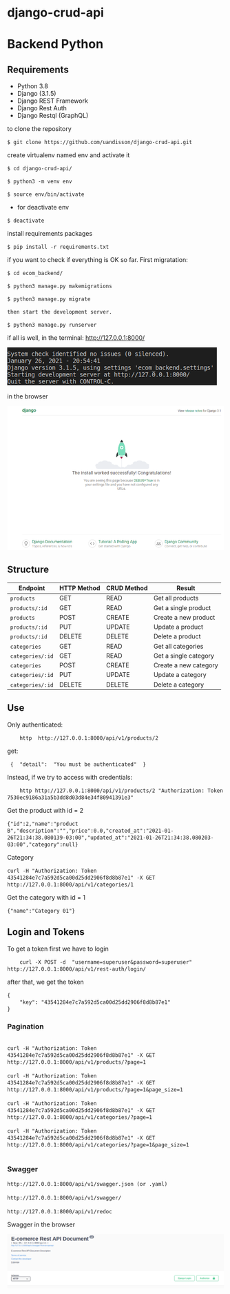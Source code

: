 # django-crud-api

# Backend Python

## Requirements
- Python 3.8
- Django (3.1.5)
- Django REST Framework
- Django Rest Auth
- Django Restql (GraphQL)

to clone the repository
```
$ git clone https://github.com/uandisson/django-crud-api.git
```
create virtualenv named env and activate it
```
$ cd django-crud-api/
```
```
$ python3 -m venv env
```
```
$ source env/bin/activate 
```
- for deactivate env 
```
$ deactivate
```
install requirements packages
```
$ pip install -r requirements.txt
```
if you want to check if everything is OK so far. First migratation:
```
$ cd ecom_backend/
```
```
$ python3 manage.py makemigrations
```
```
$ python3 manage.py migrate 
```
```
then start the development server.
```
```
$ python3 manage.py runserver
```
if all is well, in the terminal: http://127.0.0.1:8000/

![](imgs/readme_assets/00.png)


in the browser


![](imgs/readme_assets/01.png)


## Structure

Endpoint |HTTP Method | CRUD Method | Result
-- | -- |-- |--
`products` | GET | READ | Get all products
`products/:id` | GET | READ | Get a single product
`products`| POST | CREATE | Create a new product
`products/:id` | PUT | UPDATE | Update a product
`products/:id` | DELETE | DELETE | Delete a product
`categories` | GET | READ | Get all categories
`categories/:id` | GET | READ | Get a single category
`categories`| POST | CREATE | Create a new category
`categories/:id` | PUT | UPDATE | Update a category
`categories/:id` | DELETE | DELETE | Delete a category

## Use

Only authenticated:
```
	http  http://127.0.0.1:8000/api/v1/products/2
```
get:
```
 {  "detail":  "You must be authenticated"  }
```
Instead, if we try to access with credentials:
```
	http http://127.0.0.1:8000/api/v1/products/2 "Authorization: Token 7530ec9186a31a5b3dd8d03d84e34f80941391e3"
```
Get the product with id = 2
```
{"id":2,"name":"product B","description":"","price":0.0,"created_at":"2021-01-26T21:34:38.080139-03:00","updated_at":"2021-01-26T21:34:38.080203-03:00","category":null}

```
Category
```
curl -H "Authorization: Token 43541284e7c7a592d5ca00d25dd2906f8d8b87e1" -X GET http://127.0.0.1:8000/api/v1/categories/1
```

Get the category with id = 1
```
{"name":"Category 01"}

```



## Login and Tokens

To get a token first we have to login
```
	curl -X POST -d  "username=superuser&password=superuser"   http://127.0.0.1:8000/api/v1/rest-auth/login/ 
```
after that, we get the token
```
{
    "key": "43541284e7c7a592d5ca00d25dd2906f8d8b87e1"
}
```


### Pagination

```

curl -H "Authorization: Token 43541284e7c7a592d5ca00d25dd2906f8d8b87e1" -X GET http://127.0.0.1:8000/api/v1/products/?page=1

curl -H "Authorization: Token 43541284e7c7a592d5ca00d25dd2906f8d8b87e1" -X GET http://127.0.0.1:8000/api/v1/products/?page=1&page_size=1

curl -H "Authorization: Token 43541284e7c7a592d5ca00d25dd2906f8d8b87e1" -X GET http://127.0.0.1:8000/api/v1/categories/?page=1

curl -H "Authorization: Token 43541284e7c7a592d5ca00d25dd2906f8d8b87e1" -X GET http://127.0.0.1:8000/api/v1/categories/?page=1&page_size=1


```

### Swagger
```
http://127.0.0.1:8000/api/v1/swagger.json (or .yaml)

http://127.0.0.1:8000/api/v1/swagger/

http://127.0.0.1:8000/api/v1/redoc 

```

Swagger in the browser


![](imgs/readme_assets/02.png)
